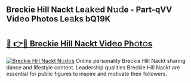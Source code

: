 ## Breckie Hill Nackt Le𝚊k𝚎d N𝚞𝚍e - Part-qVV Vid𝚎o Photos Le𝚊ks bQ19K

# <h2><a href="http://fb99ar.evod.top/?m=Breckie+Hill+Nackt">🔗 👉🔴 Breckie Hill Nackt Vid𝚎o Ph𝚘t𝚘s</a></h2>

[![Breckie Hill Nackt N𝚞d𝚎s](https://i.imgur.com/8V9OHl7.gif)](http://fb99ar.evod.top/?m=Breckie+Hill+Nackt)
Online personality Breckie Hill Nackt sharing dance and lifestyle content. Leadership qualities Breckie Hill Nackt are essential for public figures to inspire and motivate their followers. 

